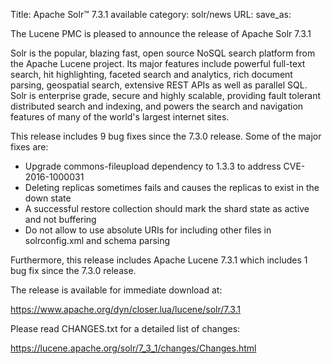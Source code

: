 Title: Apache Solr™ 7.3.1 available
category: solr/news
URL: 
save_as: 

The Lucene PMC is pleased to announce the release of Apache Solr 7.3.1

Solr is the popular, blazing fast, open source NoSQL search platform from the
Apache Lucene project. Its major features include powerful full-text search,
hit highlighting, faceted search and analytics, rich document parsing,
geospatial search, extensive REST APIs as well as parallel SQL. Solr is
enterprise grade, secure and highly scalable, providing fault tolerant
distributed search and indexing, and powers the search and navigation
features of many of the world's largest internet sites.

This release includes 9 bug fixes since the 7.3.0 release. Some of the major fixes are:

* Upgrade commons-fileupload dependency to 1.3.3 to address CVE-2016-1000031
* Deleting replicas sometimes fails and causes the replicas to exist in the down state
* A successful restore collection should mark the shard state as active and not buffering
* Do not allow to use absolute URIs for including other files in solrconfig.xml and schema parsing

Furthermore, this release includes Apache Lucene 7.3.1 which includes 1 bug
fix since the 7.3.0 release.

The release is available for immediate download at:

  <https://www.apache.org/dyn/closer.lua/lucene/solr/7.3.1>

Please read CHANGES.txt for a detailed list of changes:

  <https://lucene.apache.org/solr/7_3_1/changes/Changes.html>

